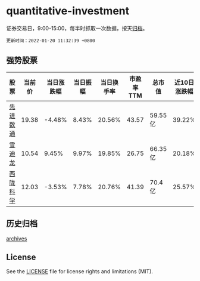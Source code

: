 # quantitative-investment

证券交易日，9:00-15:00，每半时抓取一次数据，按天[归档](archives)。

`更新时间：2022-01-20 11:32:39 +0800`

## 强势股票

|股票|当前价|当日涨跌幅|当日振幅|当日换手率|市盈率TTM|总市值|近10日涨跌幅|
|----|----|----|----|----|----|----|----|
|[先进数通](https://xueqiu.com/S/SZ300541)|19.38|-4.48%|8.43%|20.56%|43.57|59.55亿|39.22%|
|[雪迪龙](https://xueqiu.com/S/SZ002658)|10.54|9.45%|9.97%|19.85%|26.75|66.35亿|20.18%|
|[西陇科学](https://xueqiu.com/S/SZ002584)|12.03|-3.53%|7.78%|20.76%|41.39|70.4亿|25.57%|

## 历史归档

[archives](archives)

## License

See the [LICENSE](LICENSE) file for license rights and limitations (MIT).